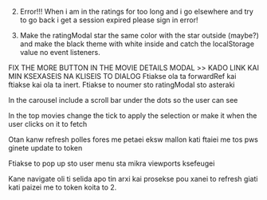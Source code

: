 2. Error!!! When i am in the ratings for too long and i go elsewhere and try to go back i get a session expired please sign in error!

3. Make the ratingModal star the same color with the star outside (maybe?) and make the black theme with white inside and catch the localStorage value no event listeners.

FIX THE MORE BUTTON IN THE MOVIE DETAILS MODAL >> KADO LINK KAI MIN KSEXASEIS NA KLISEIS TO DIALOG
Ftiakse ola ta forwardRef kai ftiakse kai ola ta inert.
Ftiakse to noumer sto ratingModal sto asteraki

In the carousel include a scroll bar under the dots so the user can see

In the top movies change the tick to apply the selection or make it when the user clicks on it to
fetch

Otan kanw refresh polles fores me petaei eksw mallon kati ftaiei me tos pws ginete update to token

Ftiakse to pop up sto user menu sta mikra viewports ksefeugei

Kane navigate oli ti selida apo tin arxi kai prosekse pou xanei to refresh giati kati paizei me to token koita to 2.
